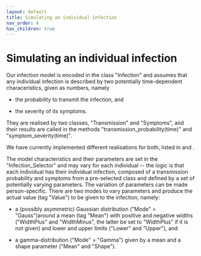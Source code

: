 ```yaml
---
layout: default
title: Simulating an individual infection
nav_order: 4
has_children: true
---
```


# Simulating an individual infection

Our infection model is encoded in the class "Infection" and assumes that any individual infection is described by two potentially time-dependent characeristics, given as numbers, namely

- the probability to transmit the infection, and

- the severity of its symptoms.

They are realised by two classes, "Transmission" and "Symptoms", and their results are called in the methods "transmission_probability(time)" and "symptom_severity(time)".

We have currently implemented different realisations for both, listed in <html link> and <html link>.

The model characteristics and their parameters are set in the "Infection_Selector" and may vary for each individual -- the logic is that each individual has their individual infection, composed of a transmission probability and symptoms from a pre-selected class and defined by a set of potentially varying parameters.  The variation of parameters can be made person-specific.  There are two modes to vary parameters and produce the actual value (tag "Value") to be given to the infection, namely:

- a (possibly asymmetric) Gaussian distribution ("Mode" = "Gauss")around a mean (tag "Mean") with positive and negative widths ("WidthPlus" and "WidthMinus", the latter be set to "WidthPlus" if it is not given) and lower and upper limits ("Lower" and "Upper"), and

- a gamma-distribution ("Mode" = "Gamma") given by a mean and a shape parameter ("Mean" and "Shape").








